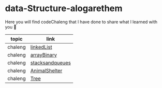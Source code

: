 # data-Structure-alogarethem

Here you will find codeChaleng that I have done  to share what I learned with you  💙

 topic          | link  |
| ------------- | ------------- |
| chaleng |[linkedList](chalenges/LinkedListt/lib/src/main/java/linkedListt)  |
| chaleng |[arrayBinary](chalenges/arrayBinary/lib/src/main/java/arrayBinary)  |
| chaleng |[stacksandqueues](chalenges/stacksandqueues/lib/src/main/java/stacksandqueues)  |
| chaleng |[AnimalShelter](chalenges/utilities/lib/src/main/java/utilities)  |
| chaleng |[Tree](chalenges/tree/lib/src/main/java/tree)  |

